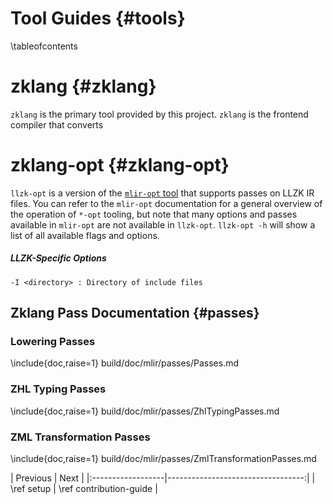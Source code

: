 # Tool Guides {#tools}

\tableofcontents

# zklang {#zklang}

`zklang` is the primary tool provided by this project.
`zklang` is the frontend compiler that converts


# zklang-opt {#zklang-opt}

`llzk-opt` is a version of the [`mlir-opt` tool](https://mlir.llvm.org/docs/Tutorials/MlirOpt/) that supports
passes on LLZK IR files. You can refer to the `mlir-opt` documentation for a general
overview of the operation of `*-opt` tooling, but note that many options and passes
available in `mlir-opt` are not available in `llzk-opt`.
`llzk-opt -h` will show a list of all available flags and options.

##### LLZK-Specific Options
```
-I <directory> : Directory of include files
```

## Zklang Pass Documentation {#passes}

### Lowering Passes

\include{doc,raise=1} build/doc/mlir/passes/Passes.md

### ZHL Typing Passes

\include{doc,raise=1} build/doc/mlir/passes/ZhlTypingPasses.md

### ZML Transformation Passes

\include{doc,raise=1} build/doc/mlir/passes/ZmlTransformationPasses.md


<div class="section_buttons">
| Previous          |                              Next |
|:------------------|----------------------------------:|
| \ref setup | \ref contribution-guide |
</div>

<!-- links -->